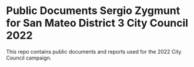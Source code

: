 # Public Documents Sergio Zygmunt for San Mateo District 3 City Council 2022
This repo contains public documents and reports used for the 2022 City Council campaign.